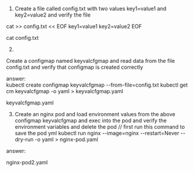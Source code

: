 1. Create a file called config.txt with two values key1=value1 and key2=value2 and
verify the file

cat >> config.txt << EOF
key1=value1
key2=value2
EOF

cat config.txt

2.
Create a configmap named keyvalcfgmap and read data from the file config.txt and
verify that configmap is created correctly

answer:  
kubectl create configmap keyvalcfgmap --from-file=config.txt 
kubectl get cm keyvalcfgmap -o yaml > keyvalcfgmap.yaml

keyvalcfgmap.yaml


3. Create an nginx pod and load environment values from the above configmap
keyvalcfgmap and exec into the pod and verify the environment variables and delete
the pod
// first run this command to save the pod yml
kubectl run nginx --image=nginx --restart=Never --dry-run -o yaml > nginx-pod.yaml

  answer:
  
  nginx-pod2.yaml
  
